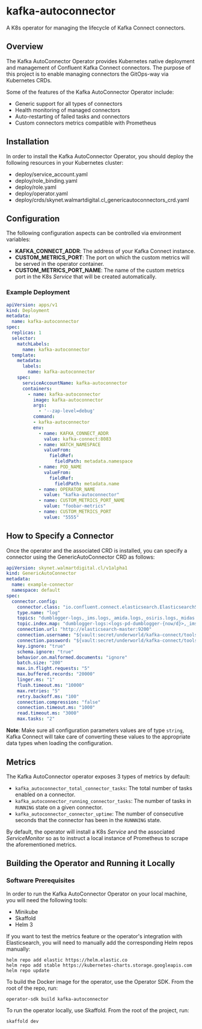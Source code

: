 # kafka-autoconnector

A K8s operator for managing the lifecycle of Kafka Connect connectors.

## Overview

The Kafka AutoConnector Operator provides Kubernetes native deployment and management of Confluent Kafka Connect connectors. The purpose of this project is to enable managing connectors the GitOps-way via Kubernetes CRDs.

Some of the features of the Kafka AutoConnector Operator include:

* Generic support for all types of connectors
* Health monitoring of managed connectors
* Auto-restarting of failed tasks and connectors
* Custom connectors metrics compatible with Prometheus

## Installation

In order to install the Kafka AutoConnector Operator, you should deploy the following resources in your Kubernetes cluster:

* deploy/service_account.yaml
* deploy/role_binding.yaml
* deploy/role.yaml
* deploy/operator.yaml
* deploy/crds/skynet.walmartdigital.cl_genericautoconnectors_crd.yaml

## Configuration

The following configuration aspects can be controlled via environment variables:

* **KAFKA_CONNECT_ADDR**: The address of your Kafka Connect instance.
* **CUSTOM_METRICS_PORT**: The port on which the custom metrics will be served in the operator container.
* **CUSTOM_METRICS_PORT_NAME**: The name of the custom metrics port in the K8s *Service* that will be created automatically.

### Example Deployment

```yaml
apiVersion: apps/v1
kind: Deployment
metadata:
  name: kafka-autoconnector
spec:
  replicas: 1
  selector:
    matchLabels:
      name: kafka-autoconnector
  template:
    metadata:
      labels:
        name: kafka-autoconnector
    spec:
      serviceAccountName: kafka-autoconnector
      containers:
        - name: kafka-autoconnector
          image: kafka-autoconnector
          args:
            - '--zap-level=debug'
          command:
          - kafka-autoconnector
          env:
            - name: KAFKA_CONNECT_ADDR
              value: kafka-connect:8083
            - name: WATCH_NAMESPACE
              valueFrom:
                fieldRef:
                  fieldPath: metadata.namespace
            - name: POD_NAME
              valueFrom:
                fieldRef:
                  fieldPath: metadata.name
            - name: OPERATOR_NAME
              value: "kafka-autoconnector"
            - name: CUSTOM_METRICS_PORT_NAME
              value: "foobar-metrics"
            - name: CUSTOM_METRICS_PORT
              value: "5555"
```

## How to Specify a Connector

Once the operator and the associated CRD is installed, you can specify a connector using the GenericAutoConnector CRD as follows:

```yaml
apiVersion: skynet.walmartdigital.cl/v1alpha1
kind: GenericAutoConnector
metadata:
  name: example-connector
  namespace: default
spec:
  connector.config:
    connector.class: "io.confluent.connect.elasticsearch.ElasticsearchSinkConnector"
    type.name: "log"
    topics: "dumblogger-logs,_ims.logs,_amida.logs,_osiris.logs,_midas.logs,_kimun.logs"
    topic.index.map: "dumblogger-logs:<logs-pd-dumblogger-{now/d}>,_ims.logs:<logs-pd-ims-{now/d}>,_amida.logs:<logs-pd-amida-{now/d}>,_osiris.logs:<logs-pd-osiris-{now/d}>,_midas.logs:<logs-pd-midas-{now/d}>,_kimun.logs:<logs-pd-kimun-{now/d}>"
    connection.url: "http://elasticsearch-master:9200"
    connection.username: "${vault:secret/underworld/kafka-connect/tools/elasticlogs:username}"
    connection.password: "${vault:secret/underworld/kafka-connect/tools/elasticlogs:password}"
    key.ignore: "true"
    schema.ignore: "true"
    behavior.on.malformed.documents: "ignore"
    batch.size: "200"
    max.in.flight.requests: "5"
    max.buffered.records: "20000"
    linger.ms: "1"
    flush.timeout.ms: "10000"
    max.retries: "5"
    retry.backoff.ms: "100"
    connection.compression: "false"
    connection.timeout.ms: "1000"
    read.timeout.ms: "3000"
    max.tasks: "2"
```

**Note**: Make sure all configuration parameters values are of type `string`, Kafka Connect will take care of converting these values to the appropriate data types when loading the configuration.

## Metrics

The Kafka AutoConnector operator exposes 3 types of metrics by default:

* `kafka_autoconnector_total_connector_tasks`: The total number of tasks enabled on a connector.
* `kafka_autoconnector_running_connector_tasks`: The number of tasks in `RUNNING` state on a given connector.
* `kafka_autoconnector_connector_uptime`: The number of consecutive seconds that the connector has been in the `RUNNNING` state. 

By default, the operator will install a K8s *Service* and the associated *ServiceMonitor* so as to instruct a local instance of Prometheus to scrape the aforementioned metrics.

## Building the Operator and Running it Locally

### Software Prerequisites

In order to run the Kafka AutoConnector Operator on your local machine, you will need the following tools:

* Minikube
* Skaffold
* Helm 3

If you want to test the metrics feature or the operator's integration with Elasticsearch, you will need to manually add the corresponding Helm repos manually:

```
helm repo add elastic https://helm.elastic.co
helm repo add stable https://kubernetes-charts.storage.googleapis.com
helm repo update
```

To build the Docker image for the operator, use the Operator SDK. From the root of the repo, run:
```
operator-sdk build kafka-autoconnector
```
To run the operator locally, use Skaffold. From the root of the project, run:
```
skaffold dev
```
